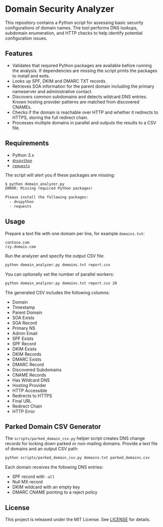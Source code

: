 # Domain Security Analyzer

This repository contains a Python script for assessing basic security
configurations of domain names. The tool performs DNS lookups, subdomain
enumeration, and HTTP checks to help identify potential configuration issues.

## Features

- Validates that required Python packages are available before running the
  analysis. If dependencies are missing the script prints the packages to
  install and exits.
- Looks up SPF, DKIM and DMARC TXT records.
- Retrieves SOA information for the parent domain including the primary
  nameserver and administrative contact.
- Discovers common subdomains and detects wildcard DNS entries. Known
  hosting provider patterns are matched from discovered CNAMEs.
- Checks if the domain is reachable over HTTP and whether it redirects to
  HTTPS, storing the full redirect chain.
- Processes multiple domains in parallel and outputs the results to a CSV file.

## Requirements

- Python 3.x
- [`dnspython`](https://pypi.org/project/dnspython/)
- [`requests`](https://pypi.org/project/requests/)

The script will alert you if these packages are missing:

```bash
$ python domain_analyzer.py
ERROR: Missing required Python packages!

Please install the following packages:
  - dnspython
  - requests
```

## Usage

Prepare a text file with one domain per line, for example `domains.txt`:

```text
contoso.com
rzy.domain.com
```

Run the analyzer and specify the output CSV file:

```bash
python domain_analyzer.py domains.txt report.csv
```

You can optionally set the number of parallel workers:

```bash
python domain_analyzer.py domains.txt report.csv 20
```

The generated CSV includes the following columns:

- Domain
- Timestamp
- Parent Domain
- SOA Exists
- SOA Record
- Primary NS
- Admin Email
- SPF Exists
- SPF Record
- DKIM Exists
- DKIM Records
- DMARC Exists
- DMARC Record
- Discovered Subdomains
- CNAME Records
- Has Wildcard DNS
- Hosting Provider
- HTTP Accessible
- Redirects to HTTPS
- Final URL
- Redirect Chain
- HTTP Error

## Parked Domain CSV Generator

The `scripts/parked_domain_csv.py` helper script creates DNS change records for
locking down parked or non-mailing domains. Provide a text file of domains and
an output CSV path:

```bash
python scripts/parked_domain_csv.py domains.txt parked_domains.csv
```

Each domain receives the following DNS entries:

- SPF record with `-all`
- Null MX record
- DKIM wildcard with an empty key
- DMARC CNAME pointing to a reject policy

## License

This project is released under the MIT License. See [LICENSE](LICENSE) for details.
